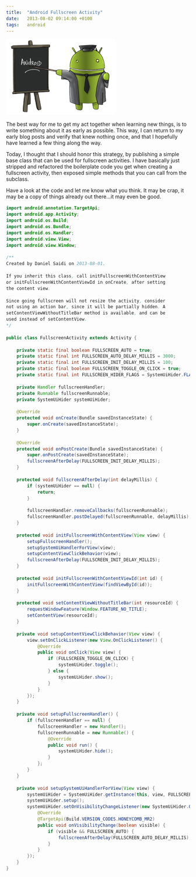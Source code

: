 ```yaml
---
title:  "Android Fullscreen Activity"
date: 	2013-08-02 09:14:00 +0100
tags: 	android
---
```



![Counter](/assets/blog/2013-08-05-android.png)


The best way for me to get my act together when learning new things, is to write
something about it as early as possible. This way, I can return to my early blog
posts and verify that knew nothing once, and that I hopefully have learned a few
thing along the way.

Today, I thought that I should honor this strategy, by publishing a simple base
class that can be used for fullscreen activities. I have basically just stripped
and refactored the boilerplate code you get when creating a fullscreen activity,
then exposed simple methods that you can call from the subclass.

Have a look at the code and let me know what you think. It may be crap, it may be
a copy of things already out there...it may even be good.


```java
import android.annotation.TargetApi;
import android.app.Activity;
import android.os.Build;
import android.os.Bundle;
import android.os.Handler;
import android.view.View;
import android.view.Window;

/**
Created by Daniel Saidi on 2013-08-01.

If you inherit this class, call initFullscreenWithContentView
or initFullscreenWithContentViewId in onCreate, after setting
the content view.

Since going fullscreen will not resize the activity, consider
not using an action bar, since it will be partially hidden. A
setContentViewWithoutTitleBar method is available, and can be
used instead of setContentView.
*/

public class FullscreenActivity extends Activity {

    private static final boolean FULLSCREEN_AUTO = true;
    private static final int FULLSCREEN_AUTO_DELAY_MILLIS = 3000;
    private static final int FULLSCREEN_INIT_DELAY_MILLIS = 100;
    private static final boolean FULLSCREEN_TOGGLE_ON_CLICK = true;
    private static final int FULLSCREEN_HIDER_FLAGS = SystemUiHider.FLAG_HIDE_NAVIGATION;

    private Handler fullscreenHandler;
    private Runnable fullscreenRunnable;
    private SystemUiHider systemUiHider;

    @Override
    protected void onCreate(Bundle savedInstanceState) {
        super.onCreate(savedInstanceState);
    }

    @Override
    protected void onPostCreate(Bundle savedInstanceState) {
        super.onPostCreate(savedInstanceState);
        fullscreenAfterDelay(FULLSCREEN_INIT_DELAY_MILLIS);
    }

    protected void fullscreenAfterDelay(int delayMillis) {
        if (systemUiHider == null) {
            return;
        }

        fullscreenHandler.removeCallbacks(fullscreenRunnable);
        fullscreenHandler.postDelayed(fullscreenRunnable, delayMillis);
    }

    protected void initFullscreenWithContentView(View view) {
        setupFullscreenHandler();
        setupSystemUiHandlerForView(view);
        setupContentViewClickBehavior(view);
        fullscreenAfterDelay(FULLSCREEN_INIT_DELAY_MILLIS);
    }

    protected void initFullscreenWithContentViewId(int id) {
        initFullscreenWithContentView(findViewById(id));
    }

    protected void setContentViewWithoutTitleBar(int resourceId) {
        requestWindowFeature(Window.FEATURE_NO_TITLE);
        setContentView(resourceId);
    }

    private void setupContentViewClickBehavior(View view) {
        view.setOnClickListener(new View.OnClickListener() {
            @Override
            public void onClick(View view) {
                if (FULLSCREEN_TOGGLE_ON_CLICK) {
                    systemUiHider.toggle();
                } else {
                    systemUiHider.show();
                }
            }
        });
    }

    private void setupFullscreenHandler() {
        if (fullscreenHandler == null) {
            fullscreenHandler = new Handler();
            fullscreenRunnable = new Runnable() {
                @Override
                public void run() {
                    systemUiHider.hide();
                }
            };
        }
    }

    private void setupSystemUiHandlerForView(View view) {
        systemUiHider = SystemUiHider.getInstance(this, view, FULLSCREEN_HIDER_FLAGS);
        systemUiHider.setup();
        systemUiHider.setOnVisibilityChangeListener(new SystemUiHider.OnVisibilityChangeListener() {
            @Override
            @TargetApi(Build.VERSION_CODES.HONEYCOMB_MR2)
            public void onVisibilityChange(boolean visible) {
                if (visible && FULLSCREEN_AUTO) {
                    fullscreenAfterDelay(FULLSCREEN_AUTO_DELAY_MILLIS);
                }
            }
        });
    }
}
```